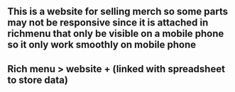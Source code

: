 This is a website for selling merch so some parts may not be responsive since it is attached in richmenu that only be visible on a mobile phone so it only work smoothly on mobile phone
------
Rich menu > website + (linked with spreadsheet to store data) 
------
